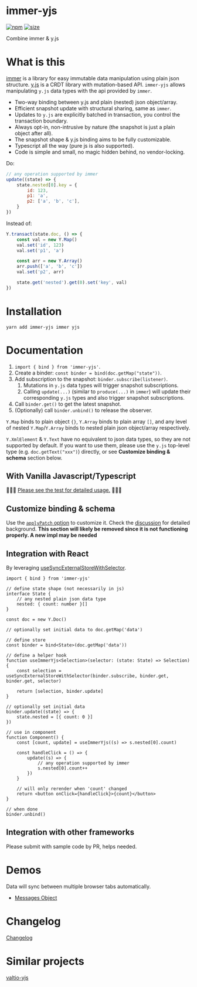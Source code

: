 # immer-yjs

[![npm](https://img.shields.io/npm/v/immer-yjs.svg)](https://www.npmjs.com/package/immer-yjs)
[![size](https://img.shields.io/bundlephobia/minzip/immer-yjs)](https://bundlephobia.com/result?p=immer-yjs)

Combine immer & y.js

# What is this

[immer](https://github.com/immerjs/immer) is a library for easy immutable data manipulation using plain json structure. [y.js](https://github.com/yjs/yjs) is a CRDT library with mutation-based API. `immer-yjs` allows manipulating `y.js` data types with the api provided by `immer`.

- Two-way binding between y.js and plain (nested) json object/array.
- Efficient snapshot update with structural sharing, same as `immer`.
- Updates to `y.js` are explicitly batched in transaction, you control the transaction boundary.
- Always opt-in, non-intrusive by nature (the snapshot is just a plain object after all).
- The snapshot shape & y.js binding aims to be fully customizable.
- Typescript all the way (pure js is also supported).
- Code is simple and small, no magic hidden behind, no vendor-locking.

Do:

```js
// any operation supported by immer
update((state) => {
    state.nested[0].key = {
        id: 123,
        p1: 'a',
        p2: ['a', 'b', 'c'],
    }
})
```

Instead of:

```js
Y.transact(state.doc, () => {
    const val = new Y.Map()
    val.set('id', 123)
    val.set('p1', 'a')

    const arr = new Y.Array()
    arr.push(['a', 'b', 'c'])
    val.set('p2', arr)

    state.get('nested').get(0).set('key', val)
})
```

# Installation

`yarn add immer-yjs immer yjs`

# Documentation

1. `import { bind } from 'immer-yjs'`.
2. Create a binder: `const binder = bind(doc.getMap("state"))`.
3. Add subscription to the snapshot: `binder.subscribe(listener)`.
    1. Mutations in `y.js` data types will trigger snapshot subscriptions.
    2. Calling `update(...)` (similar to `produce(...)` in `immer`) will update their corresponding `y.js` types and also trigger snapshot subscriptions.
4. Call `binder.get()` to get the latest snapshot.
5. (Optionally) call `binder.unbind()` to release the observer.

`Y.Map` binds to plain object `{}`, `Y.Array` binds to plain array `[]`, and any level of nested `Y.Map`/`Y.Array` binds to nested plain json object/array respectively.

`Y.XmlElement` & `Y.Text` have no equivalent to json data types, so they are not supported by default. If you want to use them, please use the `y.js` top-level type (e.g. `doc.getText("xxx")`) directly, or see **Customize binding & schema** section below.

## With Vanilla Javascript/Typescript

🚀🚀🚀 [Please see the test for detailed usage.](https://github.com/sep2/immer-yjs/blob/main/packages/immer-yjs/src/immer-yjs.test.ts) 🚀🚀🚀

## Customize binding & schema

Use the [`applyPatch` option](https://github.com/sep2/immer-yjs/blob/6b50fdfa85c9ca8ac850075bda7ef456337c7d55/packages/immer-yjs/src/immer-yjs.test.ts#L136) to customize it. Check the [discussion](https://github.com/sep2/immer-yjs/issues/1) for detailed background. **This section will likely be removed since it is not functioning properly. A new impl may be needed**

## Integration with React

By leveraging [useSyncExternalStoreWithSelector](https://github.com/reactwg/react-18/discussions/86).

```tsx
import { bind } from 'immer-yjs'

// define state shape (not necessarily in js)
interface State {
    // any nested plain json data type
    nested: { count: number }[]
}

const doc = new Y.Doc()

// optionally set initial data to doc.getMap('data')

// define store
const binder = bind<State>(doc.getMap('data'))

// define a helper hook
function useImmerYjs<Selection>(selector: (state: State) => Selection) {
    const selection = useSyncExternalStoreWithSelector(binder.subscribe, binder.get, binder.get, selector)

    return [selection, binder.update]
}

// optionally set initial data
binder.update((state) => {
    state.nested = [{ count: 0 }]
})

// use in component
function Component() {
    const [count, update] = useImmerYjs((s) => s.nested[0].count)

    const handleClick = () => {
        update((s) => {
            // any operation supported by immer
            s.nested[0].count++
        })
    }

    // will only rerender when 'count' changed
    return <button onClick={handleClick}>{count}</button>
}

// when done
binder.unbind()
```

## Integration with other frameworks

Please submit with sample code by PR, helps needed.

# Demos

Data will sync between multiple browser tabs automatically.

- [Messages Object](https://codesandbox.io/s/immer-yjs-demo-6e0znb)

# Changelog

[Changelog](https://github.com/sep2/immer-yjs/blob/main/packages/immer-yjs/CHANGELOG.md)

# Similar projects

[valtio-yjs](https://github.com/dai-shi/valtio-yjs)
